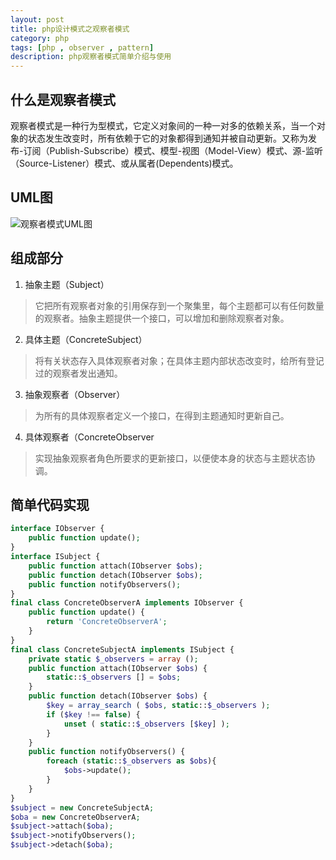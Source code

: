 ```yaml
---
layout: post
title: php设计模式之观察者模式
category: php
tags: [php , observer , pattern]
description: php观察者模式简单介绍与使用
---
```


## 什么是观察者模式
观察者模式是一种行为型模式，它定义对象间的一种一对多的依赖关系，当一个对象的状态发生改变时，所有依赖于它的对象都得到通知并被自动更新。又称为发布-订阅（Publish-Subscribe）模式、模型-视图（Model-View）模式、源-监听（Source-Listener）模式、或从属者(Dependents)模式。

## UML图
![观察者模式UML图][1]

## 组成部分

 1. 抽象主题（Subject）
 
> 它把所有观察者对象的引用保存到一个聚集里，每个主题都可以有任何数量的观察者。抽象主题提供一个接口，可以增加和删除观察者对象。

 2. 具体主题（ConcreteSubject）
 
> 将有关状态存入具体观察者对象；在具体主题内部状态改变时，给所有登记过的观察者发出通知。

 3. 抽象观察者（Observer）
 
> 为所有的具体观察者定义一个接口，在得到主题通知时更新自己。

 4. 具体观察者（ConcreteObserver
 
> 实现抽象观察者角色所要求的更新接口，以便使本身的状态与主题状态协调。

## 简单代码实现
```php
interface IObserver {
	public function update();
}
interface ISubject {
	public function attach(IObserver $obs);
	public function detach(IObserver $obs);
	public function notifyObservers();
}
final class ConcreteObserverA implements IObserver {
	public function update() {
		return 'ConcreteObserverA';
	}
}
final class ConcreteSubjectA implements ISubject {
	private static $_observers = array ();
	public function attach(IObserver $obs) {
		static::$_observers [] = $obs;
	}
	public function detach(IObserver $obs) {
		$key = array_search ( $obs, static::$_observers );
		if ($key !== false) {
			unset ( static::$_observers [$key] );
		}
	}
	public function notifyObservers() {
		foreach (static::$_observers as $obs){
			$obs->update();
		}
	}
}
$subject = new ConcreteSubjectA;
$oba = new ConcreteObserverA;
$subject->attach($oba);
$subject->notifyObservers();
$subject->detach($oba);
```

  [1]: http://chuantu.biz/t2/10/1435048144x-1376440080.png